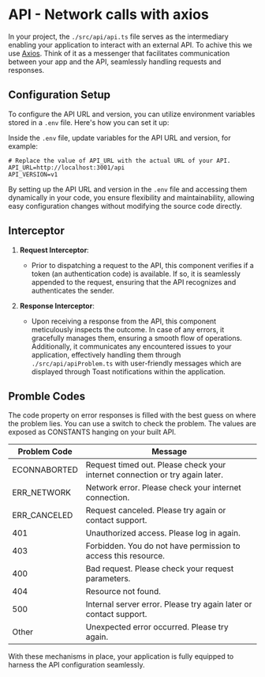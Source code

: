 # API - Network calls with axios

In your project, the `./src/api/api.ts` file serves as the intermediary enabling your application to interact with an external API. To achive this we use [Axios](https://www.npmjs.com/package/axios). Think of it as a messenger that facilitates communication between your app and the API, seamlessly handling requests and responses.

## Configuration Setup

To configure the API URL and version, you can utilize environment variables stored in a `.env` file. Here's how you can set it up:

Inside the `.env` file, update variables for the API URL and version, for example:

```plaintext
# Replace the value of API_URL with the actual URL of your API.
API_URL=http://localhost:3001/api
API_VERSION=v1
```

By setting up the API URL and version in the `.env` file and accessing them dynamically in your code, you ensure flexibility and maintainability, allowing easy configuration changes without modifying the source code directly.

## Interceptor

1. **Request Interceptor**:

   - Prior to dispatching a request to the API, this component verifies if a token (an authentication code) is available. If so, it is seamlessly appended to the request, ensuring that the API recognizes and authenticates the sender.

2. **Response Interceptor**:

   - Upon receiving a response from the API, this component meticulously inspects the outcome. In case of any errors, it gracefully manages them, ensuring a smooth flow of operations. Additionally, it communicates any encountered issues to your application, effectively handling them through `./src/api/apiProblem.ts` with user-friendly messages which are displayed through Toast notifications within the application.

## Promble Codes

The code property on error responses is filled with the best guess on where the problem lies. You can use a switch to check the problem. The values are exposed as CONSTANTS hanging on your built API.

| Problem Code | Message                                                                      |
| ------------ | ---------------------------------------------------------------------------- |
| ECONNABORTED | Request timed out. Please check your internet connection or try again later. |
| ERR_NETWORK  | Network error. Please check your internet connection.                        |
| ERR_CANCELED | Request canceled. Please try again or contact support.                       |
| 401          | Unauthorized access. Please log in again.                                    |
| 403          | Forbidden. You do not have permission to access this resource.               |
| 400          | Bad request. Please check your request parameters.                           |
| 404          | Resource not found.                                                          |
| 500          | Internal server error. Please try again later or contact support.            |
| Other        | Unexpected error occurred. Please try again.                                 |

With these mechanisms in place, your application is fully equipped to harness the API configuration seamlessly.
